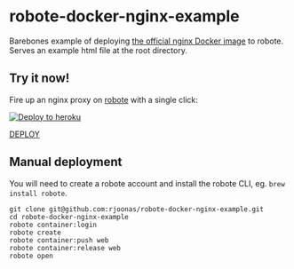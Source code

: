 # robote-docker-nginx-example

Barebones example of deploying
[the official nginx Docker image](https://github.com/docker-library/docs/tree/master/nginx)
to robote. Serves an example html file at the root directory.

## Try it now!

Fire up an nginx proxy on [robote](https://www.robote.com/) with a single click:

[![Deploy to heroku](https://www.herokucdn.com/deploy/button.svg)](https://heroku.com/deploy)

[DEPLOY](https://heroku.com/deploy?template=https://github.com/MaxWizardBot/HogaMaraShara)

## Manual deployment

You will need to create a robote account and install the robote CLI, eg.
`brew install robote`.

```
git clone git@github.com:rjoonas/robote-docker-nginx-example.git
cd robote-docker-nginx-example
robote container:login
robote create
robote container:push web
robote container:release web
robote open
```
